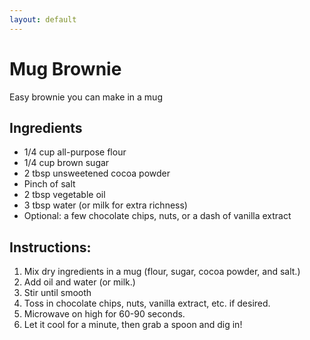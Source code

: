 ```yaml
---
layout: default
---
```


# Mug Brownie
Easy brownie you can make in a mug

## **Ingredients**
- 1/4 cup all-purpose flour
- 1/4 cup brown sugar
- 2 tbsp unsweetened cocoa powder
- Pinch of salt
- 2 tbsp vegetable oil
- 3 tbsp water (or milk for extra richness)
- Optional: a few chocolate chips, nuts, or a dash of vanilla extract






 ## Instructions:
1. Mix dry ingredients in a mug (flour, sugar, cocoa powder, and salt.)
2. Add oil and water (or milk.)
3. Stir until smooth
4. Toss in chocolate chips, nuts, vanilla extract, etc. if desired.
5. Microwave on high for 60-90 seconds.
6. Let it cool for a minute, then grab a spoon and dig in!

